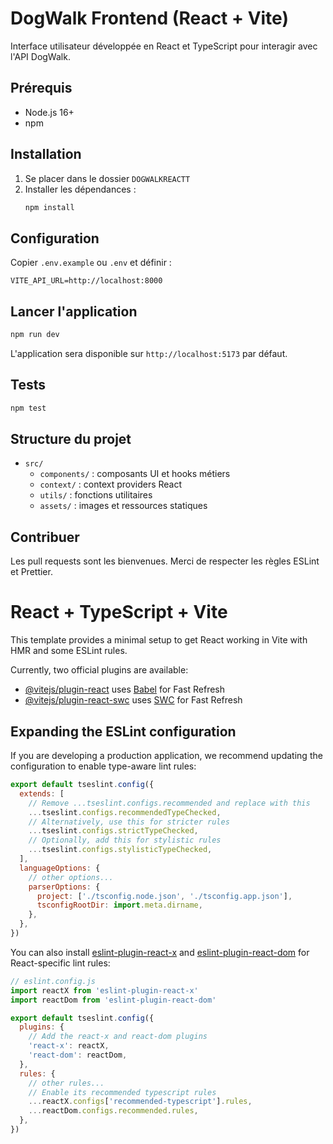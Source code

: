  # DogWalk Frontend (React + Vite)
 
 Interface utilisateur développée en React et TypeScript pour interagir avec l'API DogWalk.
 
 ## Prérequis
 
 - Node.js 16+
 - npm
 
 ## Installation
 
 1. Se placer dans le dossier `DOGWALKREACTT`
 2. Installer les dépendances :
    ```powershell
    npm install
    ```
 
 ## Configuration
 
 Copier `.env.example` ou `.env` et définir :
 
 ```
 VITE_API_URL=http://localhost:8000
 ```
 
 ## Lancer l'application
 
 ```powershell
 npm run dev
 ```
 
 L'application sera disponible sur `http://localhost:5173` par défaut.
 
 ## Tests
 
 ```powershell
 npm test
 ```
 
 ## Structure du projet
 
 - `src/`
   - `components/` : composants UI et hooks métiers
   - `context/` : context providers React
   - `utils/` : fonctions utilitaires
   - `assets/` : images et ressources statiques
 
 ## Contribuer
 
 Les pull requests sont les bienvenues. Merci de respecter les règles ESLint et Prettier.
# React + TypeScript + Vite

This template provides a minimal setup to get React working in Vite with HMR and some ESLint rules.

Currently, two official plugins are available:

- [@vitejs/plugin-react](https://github.com/vitejs/vite-plugin-react/blob/main/packages/plugin-react/README.md) uses [Babel](https://babeljs.io/) for Fast Refresh
- [@vitejs/plugin-react-swc](https://github.com/vitejs/vite-plugin-react-swc) uses [SWC](https://swc.rs/) for Fast Refresh

## Expanding the ESLint configuration

If you are developing a production application, we recommend updating the configuration to enable type-aware lint rules:

```js
export default tseslint.config({
  extends: [
    // Remove ...tseslint.configs.recommended and replace with this
    ...tseslint.configs.recommendedTypeChecked,
    // Alternatively, use this for stricter rules
    ...tseslint.configs.strictTypeChecked,
    // Optionally, add this for stylistic rules
    ...tseslint.configs.stylisticTypeChecked,
  ],
  languageOptions: {
    // other options...
    parserOptions: {
      project: ['./tsconfig.node.json', './tsconfig.app.json'],
      tsconfigRootDir: import.meta.dirname,
    },
  },
})
```

You can also install [eslint-plugin-react-x](https://github.com/Rel1cx/eslint-react/tree/main/packages/plugins/eslint-plugin-react-x) and [eslint-plugin-react-dom](https://github.com/Rel1cx/eslint-react/tree/main/packages/plugins/eslint-plugin-react-dom) for React-specific lint rules:

```js
// eslint.config.js
import reactX from 'eslint-plugin-react-x'
import reactDom from 'eslint-plugin-react-dom'

export default tseslint.config({
  plugins: {
    // Add the react-x and react-dom plugins
    'react-x': reactX,
    'react-dom': reactDom,
  },
  rules: {
    // other rules...
    // Enable its recommended typescript rules
    ...reactX.configs['recommended-typescript'].rules,
    ...reactDom.configs.recommended.rules,
  },
})
```
